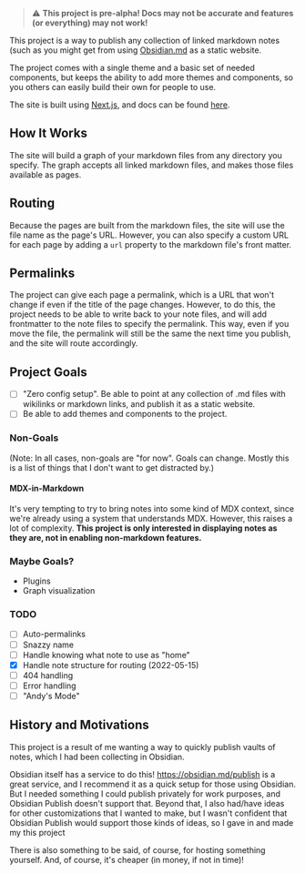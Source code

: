> :warning:️ **This project is pre-alpha! Docs may not be accurate and features (or everything) may not work!**

This project is a way to publish any collection of linked markdown notes (such as you might get from using [Obsidian.md](https://obsidian.md) as a static website.

The project comes with a single theme and a basic set of needed components, but keeps the ability to add more themes and components, so you others can easily build their own for people to use.

The site is built using [Next.js](https://nextjs.org/), and docs can be found [here](https://nextjs.org/docs/).

## How It Works
The site will build a graph of your markdown files from any directory you specify. The graph accepts all linked markdown files, and makes those files available as pages.

## Routing
Because the pages are built from the markdown files, the site will use the file name as the page's URL. However, you can also specify a custom URL for each page by adding a `url` property to the markdown file's front matter.

## Permalinks
The project can give each page a permalink, which is a URL that won't change if even if the title of the page changes. However, to do this, the project needs to be able to write back to your note files, and will add frontmatter to the note files to specify the permalink. This way, even if you move the file, the permalink will still be the same the next time you publish, and the site will route accordingly.

## Project Goals
- [ ] "Zero config setup". Be able to point at any collection of .md files with wikilinks or markdown links, and publish it as a static website.
- [ ] Be able to add themes and components to the project.

### Non-Goals
(Note: In all cases, non-goals are "for now". Goals can change. Mostly this is a list of things that I don't want to get distracted by.)

#### MDX-in-Markdown
It's very tempting to try to bring notes into some kind of MDX context, since we're already using a system that understands MDX. However, this raises a lot of complexity. **This project is only interested in displaying notes as they are, not in enabling non-markdown features.**

### Maybe Goals?
- Plugins
- Graph visualization

### TODO
- [ ] Auto-permalinks
- [ ] Snazzy name
- [ ] Handle knowing what note to use as "home"
- [x] Handle note structure for routing (2022-05-15)
- [ ] 404 handling
- [ ] Error handling
- [ ] "Andy's Mode"

## History and Motivations
This project is a result of me wanting a way to quickly publish vaults of notes, which I had been collecting in Obsidian.

Obsidian itself has a service to do this! https://obsidian.md/publish is a great service, and I recommend it as a quick setup for those using Obsidian. But I needed something I could publish privately for work purposes, and Obsidian Publish doesn't support that. Beyond that, I also had/have ideas for other customizations that I wanted to make, but I wasn't confident that Obsidian Publish would support those kinds of ideas, so I gave in and made my this project

There is also something to be said, of course, for hosting something yourself. And, of course, it's cheaper (in money, if not in time)!